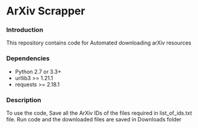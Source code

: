# ArXiv Scrapper

### Introduction
This repository contains code for Automated downloading arXiv resources 

### Dependencies

+ Python 2.7 or 3.3+
+ urllib3 >= 1.21.1
+ requests >= 2.18.1


### Description

To use the code,
Save all the ArXiv IDs of the files required in list_of_ids.txt file.
Run code and the downloaded files are saved in Downloads folder



